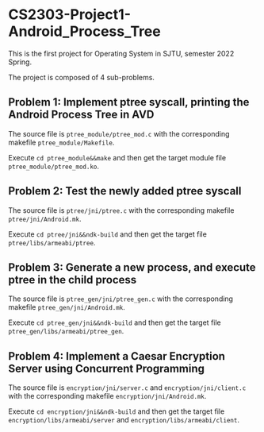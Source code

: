 # CS2303-Project1-Android_Process_Tree

This is the first project for Operating System in SJTU, semester 2022 Spring.

The project is composed of 4 sub-problems.

## Problem 1: Implement ptree syscall, printing the Android Process Tree in AVD

The source file is `ptree_module/ptree_mod.c` with the corresponding makefile `ptree_module/Makefile`.

Execute `cd ptree_module&&make` and then get the target module file `ptree_module/ptree_mod.ko`.

## Problem 2: Test the newly added ptree syscall

The source file is `ptree/jni/ptree.c` with the corresponding makefile `ptree/jni/Android.mk`.

Execute `cd ptree/jni&&ndk-build` and then get the target file `ptree/libs/armeabi/ptree`.

## Problem 3: Generate a new process, and execute ptree in the child process

The source file is `ptree_gen/jni/ptree_gen.c` with the corresponding makefile `ptree_gen/jni/Android.mk`.

Execute `cd ptree_gen/jni&&ndk-build` and then get the target file `ptree_gen/libs/armeabi/ptree_gen`.

## Problem 4: Implement a Caesar Encryption Server using Concurrent Programming

The source file is `encryption/jni/server.c` and `encryption/jni/client.c` with the corresponding makefile `encryption/jni/Android.mk`.

Execute `cd encryption/jni&&ndk-build` and then get the target file `encryption/libs/armeabi/server` and `encryption/libs/armeabi/client`.